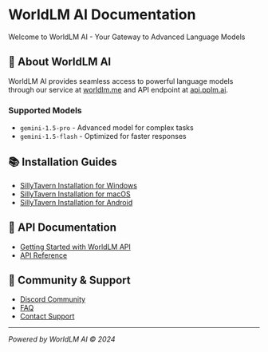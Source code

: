 # WorldLM AI Documentation

Welcome to WorldLM AI - Your Gateway to Advanced Language Models

## 🌟 About WorldLM AI
WorldLM AI provides seamless access to powerful language models through our service at [worldlm.me](https://worldlm.me) and API endpoint at [api.pplm.ai](https://api.pplm.ai).

### Supported Models
- `gemini-1.5-pro` - Advanced model for complex tasks
- `gemini-1.5-flash` - Optimized for faster responses

## 📚 Installation Guides
- [SillyTavern Installation for Windows](docs/windows_installation.md)
- [SillyTavern Installation for macOS](docs/macos_installation.md)
- [SillyTavern Installation for Android](docs/android_installation.md)

## 🔑 API Documentation
- [Getting Started with WorldLM API](docs/api_getting_started.md)
- [API Reference](docs/api_reference.md)

## 💬 Community & Support
- [Discord Community](https://discord.gg/worldlm)
- [FAQ](docs/faq.md)
- [Contact Support](mailto:support@worldlm.me)

---
*Powered by WorldLM AI © 2024*